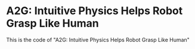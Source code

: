 # A2G: Intuitive Physics Helps Robot Grasp Like Human

This is the code of "A2G: Intuitive Physics Helps Robot Grasp Like Human"
